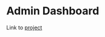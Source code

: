 # Admin Dashboard
Link to [project](https://www.theodinproject.com/lessons/node-path-intermediate-html-and-css-admin-dashboard)

